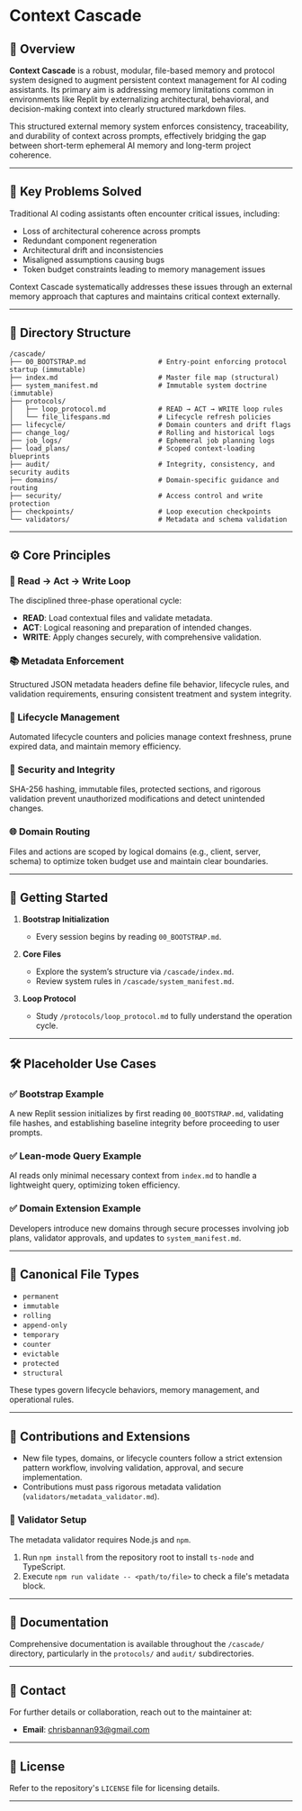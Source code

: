 <!-- @meta {
  "fileType": "permanent",
  "purpose": "High-level overview and quickstart reference for the ContextCascade repository.",
  "editPolicy": "appendOrReplace",
  "routeScope": "global"
} -->
# Context Cascade

## 🚀 Overview

**Context Cascade** is a robust, modular, file-based memory and protocol system designed to augment persistent context management for AI coding assistants. Its primary aim is addressing memory limitations common in environments like Replit by externalizing architectural, behavioral, and decision-making context into clearly structured markdown files.

This structured external memory system enforces consistency, traceability, and durability of context across prompts, effectively bridging the gap between short-term ephemeral AI memory and long-term project coherence.

---

## 🎯 Key Problems Solved

Traditional AI coding assistants often encounter critical issues, including:

- Loss of architectural coherence across prompts
- Redundant component regeneration
- Architectural drift and inconsistencies
- Misaligned assumptions causing bugs
- Token budget constraints leading to memory management issues

Context Cascade systematically addresses these issues through an external memory approach that captures and maintains critical context externally.

---

## 📂 Directory Structure

```plaintext
/cascade/
├── 00_BOOTSTRAP.md                  # Entry-point enforcing protocol startup (immutable)
├── index.md                         # Master file map (structural)
├── system_manifest.md               # Immutable system doctrine (immutable)
├── protocols/
│   ├── loop_protocol.md             # READ → ACT → WRITE loop rules
│   └── file_lifespans.md            # Lifecycle refresh policies
├── lifecycle/                       # Domain counters and drift flags
├── change_log/                      # Rolling and historical logs
├── job_logs/                        # Ephemeral job planning logs
├── load_plans/                      # Scoped context-loading blueprints
├── audit/                           # Integrity, consistency, and security audits
├── domains/                         # Domain-specific guidance and routing
├── security/                        # Access control and write protection
├── checkpoints/                     # Loop execution checkpoints
└── validators/                      # Metadata and schema validation
```

---

## ⚙️ Core Principles

### 🔄 Read → Act → Write Loop

The disciplined three-phase operational cycle:

- **READ**: Load contextual files and validate metadata.
- **ACT**: Logical reasoning and preparation of intended changes.
- **WRITE**: Apply changes securely, with comprehensive validation.

### 📚 Metadata Enforcement

Structured JSON metadata headers define file behavior, lifecycle rules, and validation requirements, ensuring consistent treatment and system integrity.

### 🚦 Lifecycle Management

Automated lifecycle counters and policies manage context freshness, prune expired data, and maintain memory efficiency.

### 🔐 Security and Integrity

SHA-256 hashing, immutable files, protected sections, and rigorous validation prevent unauthorized modifications and detect unintended changes.

### 🌐 Domain Routing

Files and actions are scoped by logical domains (e.g., client, server, schema) to optimize token budget use and maintain clear boundaries.

---

## 🚧 Getting Started

1. **Bootstrap Initialization**

   - Every session begins by reading `00_BOOTSTRAP.md`.

2. **Core Files**

   - Explore the system’s structure via `/cascade/index.md`.
   - Review system rules in `/cascade/system_manifest.md`.

3. **Loop Protocol**

   - Study `/protocols/loop_protocol.md` to fully understand the operation cycle.

---

## 🛠 Placeholder Use Cases

### ✅ Bootstrap Example

A new Replit session initializes by first reading `00_BOOTSTRAP.md`, validating file hashes, and establishing baseline integrity before proceeding to user prompts.

### ✅ Lean-mode Query Example

AI reads only minimal necessary context from `index.md` to handle a lightweight query, optimizing token efficiency.

### ✅ Domain Extension Example

Developers introduce new domains through secure processes involving job plans, validator approvals, and updates to `system_manifest.md`.

---

## 🧩 Canonical File Types

- `permanent`
- `immutable`
- `rolling`
- `append-only`
- `temporary`
- `counter`
- `evictable`
- `protected`
- `structural`

These types govern lifecycle behaviors, memory management, and operational rules.

---

## 🔗 Contributions and Extensions

- New file types, domains, or lifecycle counters follow a strict extension pattern workflow, involving validation, approval, and secure implementation.
- Contributions must pass rigorous metadata validation (`validators/metadata_validator.md`).

### 🧪 Validator Setup

The metadata validator requires Node.js and `npm`.

1. Run `npm install` from the repository root to install `ts-node` and TypeScript.
2. Execute `npm run validate -- <path/to/file>` to check a file's metadata block.

---

## 📖 Documentation

Comprehensive documentation is available throughout the `/cascade/` directory, particularly in the `protocols/` and `audit/` subdirectories.

---

## 📮 Contact

For further details or collaboration, reach out to the maintainer at:

- **Email**: [chrisbannan93@gmail.com](mailto\:chrisbannan93@gmail.com)

---

## 📌 License

Refer to the repository's `LICENSE` file for licensing details.

---

